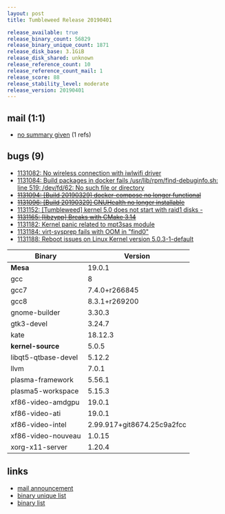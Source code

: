 ```yaml
---
layout: post
title: Tumbleweed Release 20190401

release_available: true
release_binary_count: 56829
release_binary_unique_count: 1871
release_disk_base: 3.1GiB
release_disk_shared: unknown
release_reference_count: 10
release_reference_count_mail: 1
release_score: 88
release_stability_level: moderate
release_version: 20190401
---
```


## mail (1:1)

- [no summary given](https://lists.opensuse.org/opensuse-factory/2019-04/msg00077.html) (1 refs)

## bugs (9)

<!--more-->

- [1131082: No wireless connection with iwlwifi driver](https://bugzilla.opensuse.org/show_bug.cgi?id=1131082)
- [1131084: Build packages in docker fails /usr/lib/rpm/find-debuginfo.sh: line 519: /dev/fd/62: No such file or directory](https://bugzilla.opensuse.org/show_bug.cgi?id=1131084)
- ~~[1131094: \[Build 20190329\] docker-compose no longer functional](https://bugzilla.opensuse.org/show_bug.cgi?id=1131094)~~
- ~~[1131096: \[Build 20190329\] GNUHealth no longer installable](https://bugzilla.opensuse.org/show_bug.cgi?id=1131096)~~
- [1131152: \[Tumbleweed\] kernel 5.0 does not start with raid1 disks -](https://bugzilla.opensuse.org/show_bug.cgi?id=1131152)
- ~~[1131165: \[libzypp\] Breaks with CMake 3.14](https://bugzilla.opensuse.org/show_bug.cgi?id=1131165)~~
- [1131182: Kernel panic related to mpt3sas module](https://bugzilla.opensuse.org/show_bug.cgi?id=1131182)
- [1131184: virt-sysprep fails with OOM in "find0"](https://bugzilla.opensuse.org/show_bug.cgi?id=1131184)
- [1131188: Reboot issues on Linux Kernel version 5.0.3-1-default](https://bugzilla.opensuse.org/show_bug.cgi?id=1131188)

Binary | Version
--- | ---
**Mesa** | 19.0.1
gcc | 8
gcc7 | 7.4.0+r266845
gcc8 | 8.3.1+r269200
gnome-builder | 3.30.3
gtk3-devel | 3.24.7
kate | 18.12.3
**kernel-source** | 5.0.5
libqt5-qtbase-devel | 5.12.2
llvm | 7.0.1
plasma-framework | 5.56.1
plasma5-workspace | 5.15.3
xf86-video-amdgpu | 19.0.1
xf86-video-ati | 19.0.1
xf86-video-intel | 2.99.917+git8674.25c9a2fcc
xf86-video-nouveau | 1.0.15
xorg-x11-server | 1.20.4

## links

- [mail announcement](https://lists.opensuse.org/opensuse-factory/2019-04/msg00072.html)
- [binary unique list](http://download.opensuse.org/history/20190401/rpm.unique.list)
- [binary list](http://download.opensuse.org/history/20190401/rpm.list)
